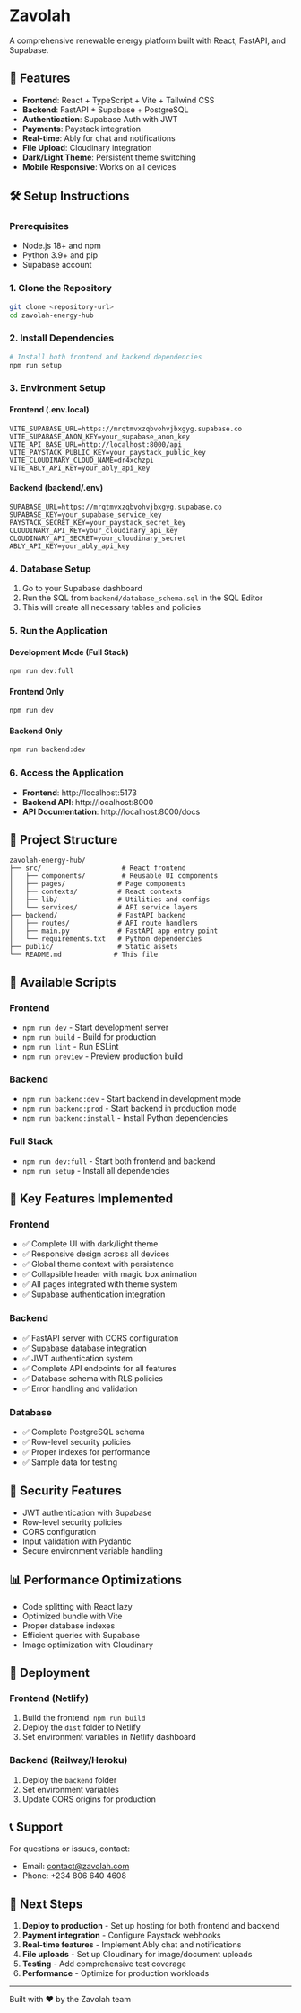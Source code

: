 # Zavolah

A comprehensive renewable energy platform built with React, FastAPI, and Supabase.

## 🚀 Features

- **Frontend**: React + TypeScript + Vite + Tailwind CSS
- **Backend**: FastAPI + Supabase + PostgreSQL
- **Authentication**: Supabase Auth with JWT
- **Payments**: Paystack integration
- **Real-time**: Ably for chat and notifications
- **File Upload**: Cloudinary integration
- **Dark/Light Theme**: Persistent theme switching
- **Mobile Responsive**: Works on all devices

## 🛠️ Setup Instructions

### Prerequisites

- Node.js 18+ and npm
- Python 3.9+ and pip
- Supabase account

### 1. Clone the Repository

```bash
git clone <repository-url>
cd zavolah-energy-hub
```

### 2. Install Dependencies

```bash
# Install both frontend and backend dependencies
npm run setup
```

### 3. Environment Setup

#### Frontend (.env.local)
```env
VITE_SUPABASE_URL=https://mrqtmvxzqbvohvjbxgyg.supabase.co
VITE_SUPABASE_ANON_KEY=your_supabase_anon_key
VITE_API_BASE_URL=http://localhost:8000/api
VITE_PAYSTACK_PUBLIC_KEY=your_paystack_public_key
VITE_CLOUDINARY_CLOUD_NAME=dr4xchzpi
VITE_ABLY_API_KEY=your_ably_api_key
```

#### Backend (backend/.env)
```env
SUPABASE_URL=https://mrqtmvxzqbvohvjbxgyg.supabase.co
SUPABASE_KEY=your_supabase_service_key
PAYSTACK_SECRET_KEY=your_paystack_secret_key
CLOUDINARY_API_KEY=your_cloudinary_api_key
CLOUDINARY_API_SECRET=your_cloudinary_secret
ABLY_API_KEY=your_ably_api_key
```

### 4. Database Setup

1. Go to your Supabase dashboard
2. Run the SQL from `backend/database_schema.sql` in the SQL Editor
3. This will create all necessary tables and policies

### 5. Run the Application

#### Development Mode (Full Stack)
```bash
npm run dev:full
```

#### Frontend Only
```bash
npm run dev
```

#### Backend Only
```bash
npm run backend:dev
```

### 6. Access the Application

- **Frontend**: http://localhost:5173
- **Backend API**: http://localhost:8000
- **API Documentation**: http://localhost:8000/docs

## 📁 Project Structure

```
zavolah-energy-hub/
├── src/                    # React frontend
│   ├── components/         # Reusable UI components
│   ├── pages/             # Page components
│   ├── contexts/          # React contexts
│   ├── lib/               # Utilities and configs
│   └── services/          # API service layers
├── backend/               # FastAPI backend
│   ├── routes/            # API route handlers
│   ├── main.py            # FastAPI app entry point
│   └── requirements.txt   # Python dependencies
├── public/                # Static assets
└── README.md             # This file
```

## 🔧 Available Scripts

### Frontend
- `npm run dev` - Start development server
- `npm run build` - Build for production
- `npm run lint` - Run ESLint
- `npm run preview` - Preview production build

### Backend
- `npm run backend:dev` - Start backend in development mode
- `npm run backend:prod` - Start backend in production mode
- `npm run backend:install` - Install Python dependencies

### Full Stack
- `npm run dev:full` - Start both frontend and backend
- `npm run setup` - Install all dependencies

## 🌟 Key Features Implemented

### Frontend
- ✅ Complete UI with dark/light theme
- ✅ Responsive design across all devices
- ✅ Global theme context with persistence
- ✅ Collapsible header with magic box animation
- ✅ All pages integrated with theme system
- ✅ Supabase authentication integration

### Backend
- ✅ FastAPI server with CORS configuration
- ✅ Supabase database integration
- ✅ JWT authentication system
- ✅ Complete API endpoints for all features
- ✅ Database schema with RLS policies
- ✅ Error handling and validation

### Database
- ✅ Complete PostgreSQL schema
- ✅ Row-level security policies
- ✅ Proper indexes for performance
- ✅ Sample data for testing

## 🔐 Security Features

- JWT authentication with Supabase
- Row-level security policies
- CORS configuration
- Input validation with Pydantic
- Secure environment variable handling

## 📊 Performance Optimizations

- Code splitting with React.lazy
- Optimized bundle with Vite
- Proper database indexes
- Efficient queries with Supabase
- Image optimization with Cloudinary

## 🚀 Deployment

### Frontend (Netlify)
1. Build the frontend: `npm run build`
2. Deploy the `dist` folder to Netlify
3. Set environment variables in Netlify dashboard

### Backend (Railway/Heroku)
1. Deploy the `backend` folder
2. Set environment variables
3. Update CORS origins for production

## 📞 Support

For questions or issues, contact:
- Email: contact@zavolah.com
- Phone: +234 806 640 4608

## 🎯 Next Steps

1. **Deploy to production** - Set up hosting for both frontend and backend
2. **Payment integration** - Configure Paystack webhooks
3. **Real-time features** - Implement Ably chat and notifications
4. **File uploads** - Set up Cloudinary for image/document uploads
5. **Testing** - Add comprehensive test coverage
6. **Performance** - Optimize for production workloads

---

Built with ❤️ by the Zavolah team
